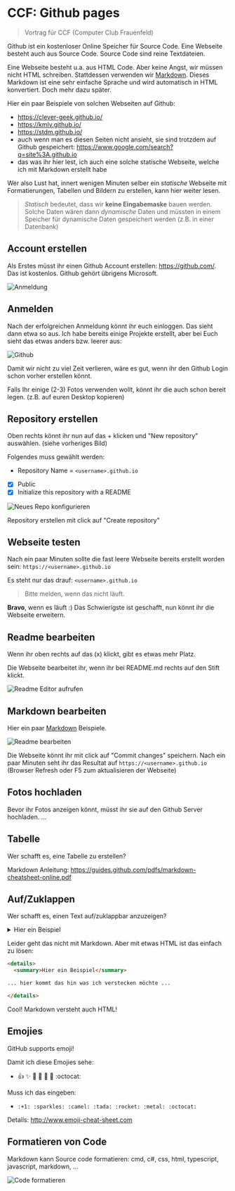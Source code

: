 # CCF: Github pages

>Vortrag für CCF (Computer Club Frauenfeld)

Github ist ein kostenloser Online Speicher für Source Code. Eine Webseite besteht auch aus Source Code. Source Code sind reine Textdateien.

Eine Webseite besteht u.a. aus HTML Code. Aber keine Angst, wir müssen nicht HTML schreiben. Stattdessen verwenden wir [Markdown](https://guides.github.com/pdfs/markdown-cheatsheet-online.pdf). Dieses Markdown ist eine sehr einfache Sprache und wird automatisch in HTML konvertiert. Doch mehr dazu später.

Hier ein paar Beispiele von solchen Webseiten auf Github:

- <https://clever-geek.github.io/>
- <https://kmlv.github.io/>
- <https://stdm.github.io/>
- auch wenn man es diesen Seiten nicht ansieht, sie sind trotzdem auf Github gespeichert: <https://www.google.com/search?q=site%3A.github.io>
- das was ihr hier lest, ich auch eine solche statische Webseite, welche ich mit Markdown erstellt habe

Wer also Lust hat, innert wenigen Minuten selber ein *statische* Webseite mit Formatierungen, Tabellen und Bildern zu erstellen, kann hier weiter lesen.

>*Statisch* bedeutet, dass wir **keine Eingabemaske** bauen werden. Solche Daten wären dann *dynamische* Daten und müssten in einem Speicher für dynamische Daten gespeichert werden (z.B. in einer Datenbank)

## Account erstellen

Als Erstes müsst ihr einen Github Account erstellen: <https://github.com/>. Das ist kostenlos. Github gehört übrigens Microsoft.

![Anmeldung](./images/signup.png)

## Anmelden

Nach der erfolgreichen Anmeldung könnt ihr euch einloggen. Das sieht dann etwa so aus. Ich habe bereits einige Projekte erstellt, aber bei Euch sieht das etwas anders bzw. leerer aus:

![Github](./images/createrepo.png)

Damit wir nicht zu viel Zeit verlieren, wäre es gut, wenn ihr den Github Login schon vorher erstellen könnt.

Falls Ihr einige (2-3) Fotos verwenden wollt, könnt ihr die auch schon bereit legen. (z.B. auf euren Desktop kopieren)

## Repository erstellen

Oben rechts könnt ihr nun auf das + klicken und "New repository" auswählen. (siehe vorheriges Bild)

Folgendes muss gewählt werden:

- Repository Name = `<username>.github.io`
- [x] Public
- [x] Initialize this repository with a README

![Neues Repo konfigurieren](./images/confignewrepo.png)

Repository erstellen mit click auf "Create repository"

## Webseite testen

Nach ein paar Minuten sollte die fast leere Webseite bereits erstellt worden sein: `https://<username>.github.io`

Es steht nur das drauf: `<username>.github.io`

> Bitte melden, wenn das nicht läuft.

**Bravo**, wenn es läuft :) Das Schwierigste ist geschafft, nun könnt ihr die Webseite erweitern.

## Readme bearbeiten

Wenn ihr oben rechts auf das (x) klickt, gibt es etwas mehr Platz.

Die Webseite bearbeitet ihr, wenn ihr bei README.md rechts auf den Stift klickt.

![Readme Editor aufrufen](./images/editreadme.png)

## Markdown bearbeiten

Hier ein paar [Markdown](https://guides.github.com/pdfs/markdown-cheatsheet-online.pdf) Beispiele.

![Readme bearbeiten](./images/editmarkdown.png)

</details>

Die Webseite könnt ihr mit click auf "Commit changes" speichern. Nach ein paar Minuten seht ihr das Resultat auf `https://<username>.github.io` (Browser Refresh oder F5 zum aktualisieren der Webseite)

## Fotos hochladen

Bevor ihr Fotos anzeigen könnt, müsst ihr sie auf den Github Server hochladen.
...

## Tabelle

Wer schafft es, eine Tabelle zu erstellen?

Markdown Anleitung: <https://guides.github.com/pdfs/markdown-cheatsheet-online.pdf>

## Auf/Zuklappen

Wer schafft es, einen Text auf/zuklappbar anzuzeigen?

<details>
  <summary>Hier ein Beispiel</summary>

... hier kommt das hin was ich verstecken möchte ...

</details>

Leider geht das nicht mit Markdown. Aber mit etwas HTML ist das einfach zu lösen:

``` html
<details>
  <summary>Hier ein Beispiel</summary>

... hier kommt das hin was ich verstecken möchte ...

</details>
```

Cool! Markdown versteht auch HTML!

## Emojies

GitHub supports emoji!

Damit ich diese Emojies sehe:

- :+1: :sparkles: :camel: :tada: :rocket: :metal: :octocat:

Muss ich das eingeben:

- `:+1: :sparkles: :camel: :tada: :rocket: :metal: :octocat:`

 Details: <http://www.emoji-cheat-sheet.com>

## Formatieren von Code

Markdown kann Source code formatieren: cmd, c#, css, html, typescript, javascript, markdown, ...

![Code formatieren](./images/codeformat.png)
